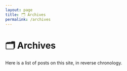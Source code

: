 ```yaml
---
layout: page
title: 🗂️ Archives
permalink: /archives
---
```


  <div class="col ml-auto mr-auto">

# 🗂️ Archives
Here is a list of posts on this site, in reverse chronology.




</div>
